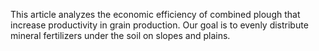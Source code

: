 This article analyzes the economic efficiency of combined plough that increase productivity in grain production.
Our goal is to evenly distribute mineral fertilizers under the soil on slopes and plains.
